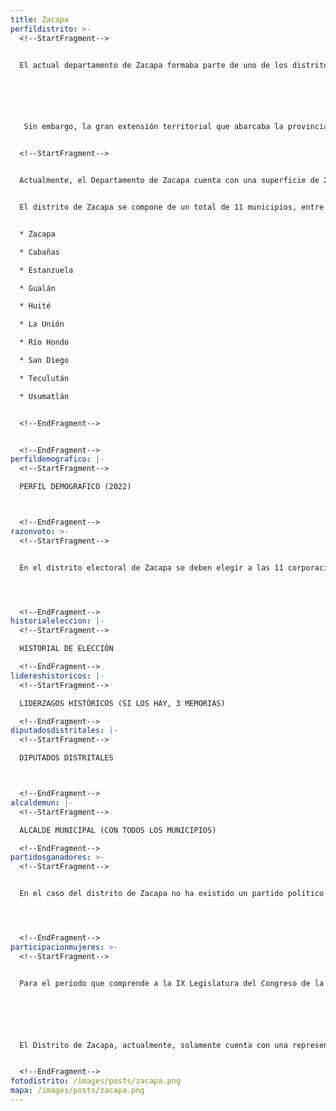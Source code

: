 ```yaml
---
title: Zacapa
perfildistrito: >-
  <!--StartFragment-->


  El actual departamento de Zacapa formaba parte de uno de los distritos de la provincia de Chiquimula en el año 1825, tras el proceso que anulaba la anexión a México y establecía la nueva organización territorial del país. Históricamente, el área del actual Zacapa había pertenecido a lo que en la colonia era conocido como el Corregimiento de Chiquimula, razón por la que mantuvo su demarcación original durante los primeros años de la Independencia del país. Esta provincia de Chiquimula abarcaba gran parte del Oriente del país, conformándose por municipios de los actuales departamentos de Chiquimula, El Progreso, Jalapa y Zacapa. 






   Sin embargo, la gran extensión territorial que abarcaba la provincia dificultaba la administración del territorio, al punto que se requirió de fuerte campaña de pacificación militar en la región debido a revueltas sociales por el descontento del triunfo de la Revolución Liberal en 1871. Por lo tanto, el entonces presidente Miguel García Granados decidió, el 10 de noviembre de 1871, dividir la provincia de Chiquimula en dos para garantizar su efectiva administración. Lo anterior estableció el actual departamento de Chiquimula, con la hasta ese momento cabecera de la provincia del mismo nombre, y el departamento de Zacapa, cuya cabecera sería la recién establecida villa de Zacapa. 


  <!--StartFragment-->


  Actualmente, el Departamento de Zacapa cuenta con una superficie de 2,690 km², y una población total de 245,374 habitantes. Estos se subdividen en un 55.79% de población rural y el restante 44.21% de población urbana. Asimismo, el departamento de Zacapa cuenta con una ligera mayoría de población femenina (51.00%) y predominantemente identificada como ladina (97.40%). La edad promedio del departamento es de 28 años, por lo que se puede catalogar como una de las áreas menos jóvenes del país.  


  El distrito de Zacapa se compone de un total de 11 municipios, entre los que destaca la cabecera departamental del mismo nombre. Estas 11 unidades territoriales que componen el departamento son: 


  * Zacapa

  * Cabañas

  * Estanzuela

  * Gualán

  * Huité

  * La Unión

  * Río Hondo

  * San Diego

  * Teculután

  * Usumatlán


  <!--EndFragment-->


  <!--EndFragment-->
perfildemografico: |-
  <!--StartFragment-->

  PERFIL DEMOGRAFICO (2022)



  <!--EndFragment-->
razonvoto: >-
  <!--StartFragment-->


  En el distrito electoral de Zacapa se deben elegir a las 11 corporaciones municipales (alcalde y síndicos) del departamento, correspondientes a los 11 municipios que componen el distrito. Asimismo, los ciudadanos del departamento deben elegir a 2 diputados distritales que les representarán en el Congreso de la República. 




  <!--EndFragment-->
historialeleccion: |-
  <!--StartFragment-->

  HISTORIAL DE ELECCIÓN

  <!--EndFragment-->
lidereshistoricos: |-
  <!--StartFragment-->

  LIDERZAGOS HISTÓRICOS (SI LOS HAY, 3 MEMORIAS)

  <!--EndFragment-->
diputadosdistritales: |-
  <!--StartFragment-->

  DIPUTADOS DISTRITALES



  <!--EndFragment-->
alcaldemun: |-
  <!--StartFragment-->

  ALCALDE MUNICIPAL (CON TODOS LOS MUNICIPIOS)

  <!--EndFragment-->
partidosganadores: >-
  <!--StartFragment-->


  En el caso del distrito de Zacapa no ha existido un partido político que pueda mantener su caudal político en el paso de un proceso electoral a otro. Durante los últimos tres procesos electorales, un total de cinco partidos políticos se han repartido los dos escaños que se disputan en el distrito por cada elección. Únicamente el partido Unión del Cambio Nacional -UCN- ha sido capaz de repetir como uno de los ganadores de al menos uno de los escaños del departamento en las últimas tres contiendas electorales (2011 y 2019).  




  <!--EndFragment-->
participacionmujeres: >-
  <!--StartFragment-->


  Para el período que comprende a la IX Legislatura del Congreso de la República de Guatemala (2020 - 2024), únicamente fueron electas 31 mujeres del total de 160 diputados que componen el hemiciclo parlamentario. Es decir, dicha Legislatura cuenta con un aproximado del 20% de representación política de la mujer; una de las cifras más bajas de representación femenina a nivel latinoamericano. 






  El Distrito de Zacapa, actualmente, solamente cuenta con una representante femenina en el Congreso de la República. Dicha representante es la diputada Sandra Carolina Orellana Cruz, del partido UCN. En términos de su participación en los espacios de mayor toma de decisión (Comisiones de Trabajo, Jefaturas de Bloque o Junta Directiva del Congreso), la diputada en cuestión funge como la Segunda Vicepresidente de la actual Junta Directiva del Congreso de la República. Asimismo, además de la diputada Orellana, el departamento de Zacapa ha electo a otras tres mujeres como diputadas en los últimos tres procesos electorales.


  <!--EndFragment-->
fotodistrito: /images/posts/zacapa.png
mapa: /images/posts/zacapa.png
---
```

